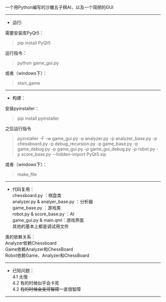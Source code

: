 一个用Python编写的沙雕五子棋AI，以及一个简陋的GUI<br>

------

* 运行:<br>

需要安装库PyQt5：
> pip install PyQt5

运行指令：
> python game_gui.py

或者（windows下）：
>start_game

------

* 构建：<br>

安装pyinstaller：
> pip install pyinstaller

之后运行指令
> pyinstaller -F -w game_gui.py -p analyzer.py -p analyzer_base.py -p chessboard.py -p debug_recursion.py -p game_base.py -p game_debug.py -p game_gui.py -p game_gui_debug.py -p robot.py -p score_base.py --hidden-import PyQt5.sip

或者（windows下）：
>make_file

------

* 代码复用：<br>
chessboard.py ：棋盘类<br>
analyzer.py & analyer_base.py ：分析器<br>
game_base.py ：游戏类<br>
robot.py & score_base.py ：AI<br>
game_gui.py & main.qml：游戏界面<br>
其他的基本上都是调试用文件<br>

类的依赖关系：<br>
Analyzer依赖Chessboard<br>
Game依赖Analyzer和ChessBoard<br>
Robot依赖Game、Analyzer和ChessBoard<br>

------

* 已知问题：<br>
4.1 太慢<br>
4.2 有的时候似乎会卡死<br>
4.2 <del>有的时候会变得智障</del>一直很智障<br>

------




